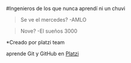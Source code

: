 
#Ingenieros de los que nunca aprendí ni un chuvi
>Se ve el mercedes?
>-AMLO

>Nove?
>-El sueños 3000


*Creado por platzi team

aprende Git y GitHub en [Platzi](https://platzi.com/clases/1557-git-github/19977-readmemd-es-una-excelente-practica/ "platzi")
